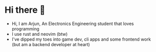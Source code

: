 <h1>Hi there 👋 </h1> 

- Hi, I am Arjun, An Electronics Engineering student that loves programming <br>
- I use rust and neovim (btw) <br>
- I've dipped my toes into game dev, cli apps and some frontend work (but am a backend developer at heart)

<!--
<h3>Github Stats 🚀</h3>
<a href="https://github.com/Govind-S-B/Govind-S-B">
  <img align="center" src="https://github-readme-stats.vercel.app/api/top-langs/?username=officiallyaninja&border_color=3a0ca3&bg_color=3a0ca3&text_color=d7e3fc&title_color=d7e3fc&langs_count=3" />
</a>
<a href="https://github.com/Govind-S-B/Govind-S-B">
  <img align="center" src="https://github-readme-stats.vercel.app/api?username=officiallyaninja&show_icons=true&line_height=27&count_private=true&border_color=3a0ca3&bg_color=3a0ca3&text_color=d7e3fc&title_color=d7e3fc" />
</a>
!-->

